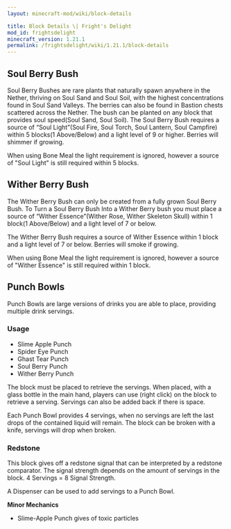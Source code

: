 ```yaml
---
layout: minecraft-mod/wiki/block-details

title: Block Details \| Fright's Delight
mod_id: frightsdelight
minecraft_version: 1.21.1
permalink: /frightsdelight/wiki/1.21.1/block-details
---
```


## Soul Berry Bush

Soul Berry Bushes are rare plants that naturally spawn anywhere in the Nether, thriving on Soul Sand and Soul Soil, with the highest concentrations found in Soul Sand Valleys. The berries can also be found in Bastion chests scattered across the Nether. The bush can be planted on any block that provides soul speed(Soul Sand, Soul Soil). The Soul Berry Bush requires a source of “Soul Light”(Soul Fire, Soul Torch, Soul Lantern, Soul Campfire) within 5 blocks(1 Above/Below) and a light level of 9 or higher. Berries will shimmer if growing.

When using Bone Meal the light requirement is ignored, however a source of "Soul Light" is still required within 5 blocks.

## Wither Berry Bush

The Wither Berry Bush can only be created from a fully grown Soul Berry Bush. To Turn a Soul Berry Bush Into a Wither Berry bush you must place a source of “Wither Essence”(Wither Rose, Wither Skeleton Skull) within 1 block(1 Above/Below) and a light level of 7 or below.

The Wither Berry Bush requires a source of Wither Essence within 1 block and a light level of 7 or below.  Berries will smoke if growing.

When using Bone Meal the light requirement is ignored, however a source of "Wither Essence" is still required within 1 block.

## Punch Bowls

Punch Bowls are large versions of drinks you are able to place, providing multiple drink servings.

### Usage

- Slime Apple Punch
- Spider Eye Punch
- Ghast Tear Punch
- Soul Berry Punch
- Wither Berry Punch

The block must be placed to retrieve the servings. When placed, with a glass bottle in the main hand, players can use (right click) on the block to retrieve a serving. Servings can also be added back if there is space.

Each Punch Bowl provides 4 servings, when no servings are left the last drops of the contained liquid will remain. The block can be broken with a knife, servings will drop when broken.

### Redstone

This block gives off a redstone signal that can be interpreted by a redstone comparator. The signal strength depends on the amount of servings in the block. 4 Servings = 8 Signal Strength.

A Dispenser can be used to add servings to a Punch Bowl.

**Minor Mechanics**

- Slime-Apple Punch gives of toxic particles